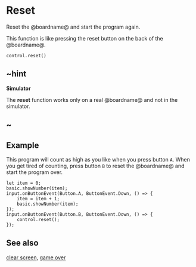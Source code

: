 # Reset

Reset the @boardname@ and start the program again.

This function is like pressing the reset button on the back of the @boardname@.

```sig
control.reset()
```
## ~hint

**Simulator**

The **reset** function works only on a real @boardname@ and not in the simulator.

## ~

## Example

This program will count as high as you like when you press button `A`.
When you get tired of counting, press button `B` to reset the
@boardname@ and start the program over.

```blocks
let item = 0;
basic.showNumber(item);
input.onButtonEvent(Button.A, ButtonEvent.Down, () => {
    item = item + 1;
    basic.showNumber(item);
});
input.onButtonEvent(Button.B, ButtonEvent.Down, () => {
    control.reset();
});
```

## See also

[clear screen](/reference/basic/clear-screen), [game over](/reference/game/game-over)
